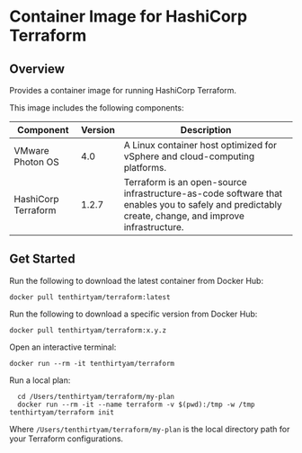 # Container Image for HashiCorp Terraform

## Overview

Provides a container image for running HashiCorp Terraform.

This image includes the following components:

Component | Version | Description
---------|----------|----------
VMware Photon OS | 4.0 | A Linux container host optimized for vSphere and cloud-computing platforms.
HashiCorp Terraform | 1.2.7 | Terraform is an open-source infrastructure-as-code software that enables you to safely and predictably create, change, and improve infrastructure.

## Get Started

Run the following to download the latest container from Docker Hub:

```hcl
docker pull tenthirtyam/terraform:latest
```

Run the following to download a specific version from Docker Hub:

```hcl
docker pull tenthirtyam/terraform:x.y.z
```

Open an interactive terminal:

```hcl
docker run --rm -it tenthirtyam/terraform
```

Run a local plan:

```console
  cd /Users/tenthirtyam/terraform/my-plan
  docker run --rm -it --name terraform -v $(pwd):/tmp -w /tmp tenthirtyam/terraform init
```

Where `/Users/tenthirtyam/terraform/my-plan` is the local directory path for your Terraform configurations.
